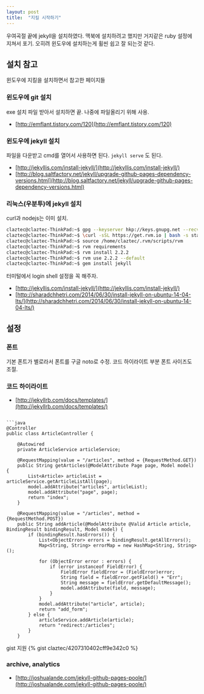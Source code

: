```yaml
---
layout: post
title:  "지킬 시작하기"
---
```

우여곡절 끝에 jekyll을 설치하였다. 맥북에 설치하려고 했지만 거지같은 ruby 설정에 지쳐서 포기. 오히려 윈도우에 설치하는게 휠씬 쉽고 잘 되는것 같다.

## 설치 참고
윈도우에 지킬을 설치하면서 참고한 페이지들

### 윈도우에 git 설치
exe 설치 파일 받아서 설치하면 끝.
나중에 파일올리기 위해 사용.

* [http://emflant.tistory.com/120](http://emflant.tistory.com/120)

### 윈도우에 jekyll 설치
파일을 다운받고 cmd를 열어서 사용하면 된다.
`jekyll serve` 도 된다.

* [http://jekyllis.com/install-jekyll/](http://jekyllis.com/install-jekyll/)
* [http://blog.saltfactory.net/jekyll/upgrade-github-pages-dependency-versions.html](http://blog.saltfactory.net/jekyll/upgrade-github-pages-dependency-versions.html)

### 리눅스(우분투)에 jekyll 설치

curl과 nodejs는 이미 설치.

```bash
claztec@claztec-ThinkPad:~$ gpg --keyserver hkp://keys.gnupg.net --recv-keys 409B6B1796C275462A1703113804BB82D39DC0E3
claztec@claztec-ThinkPad:~$ \curl -sSL https://get.rvm.io | bash -s stable
claztec@claztec-ThinkPad:~$ source /home/claztec/.rvm/scripts/rvm 
claztec@claztec-ThinkPad:~$ rvm requirements
claztec@claztec-ThinkPad:~$ rvm install 2.2.2
claztec@claztec-ThinkPad:~$ rvm use 2.2.2 --default
claztec@claztec-ThinkPad:~$ gem install jekyll
```

터미털에서 login shell 설정을 꼭 해주자.

* [http://jekyllis.com/install-jekyll/](http://jekyllis.com/install-jekyll/)
* [http://sharadchhetri.com/2014/06/30/install-jekyll-on-ubuntu-14-04-lts/](http://sharadchhetri.com/2014/06/30/install-jekyll-on-ubuntu-14-04-lts/)


## 설정
### 폰트
기본 폰트가 별로라서 폰트를 구글 noto로 수정.
코드 하이라이트 부분 폰트 사이즈도 조절.

### 코드 하이라이트

* [http://jekyllrb.com/docs/templates/](http://jekyllrb.com/docs/templates/)

```를 쓰기 위해 markdown을 redcarpet으로 변경

```java
@Controller
public class ArticleController {

    @Autowired
    private ArticleService articleService;

    @RequestMapping(value = "/articles", method = {RequestMethod.GET})
    public String getArticles(@ModelAttribute Page page, Model model) {
        List<Article> articleList = articleService.getArticleListAll(page);
        model.addAttribute("articles", articleList);
        model.addAttribute("page", page);
        return "index";
    }

    @RequestMapping(value = "/articles", method = {RequestMethod.POST})
    public String addArticle(@ModelAttribute @Valid Article article, BindingResult bindingResult, Model model) {
        if (bindingResult.hasErrors()) {
            List<ObjectError> errors = bindingResult.getAllErrors();
            Map<String, String> errorMap = new HashMap<String, String>();

            for (ObjectError error : errors) {
                if (error instanceof FieldError) {
                    FieldError fieldError = (FieldError)error;
                    String field = fieldError.getField() + "Err";
                    String message = fieldError.getDefaultMessage();
                    model.addAttribute(field, message);
                }
            }
            model.addAttribute("article", article);
            return "add_form";
        } else {
            articleService.addArticle(article);
            return "redirect:/articles";
        }
    }
```

gist 지원
{% gist claztec/4207310402cff9e342c0 %}

### archive, analytics 

* [http://joshualande.com/jekyll-github-pages-poole/](http://joshualande.com/jekyll-github-pages-poole/)